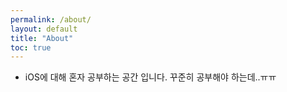 ```yaml
---
permalink: /about/
layout: default
title: "About"
toc: true
---
```


  - iOS에 대해 혼자 공부하는 공간 입니다. 꾸준히 공부해야 하는데..ㅠㅠ